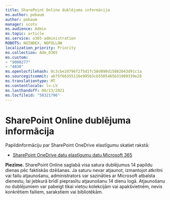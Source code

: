 ```yaml
---
title: SharePoint Online dublējuma informācija
ms.author: pebaum
author: pebaum
manager: scotv
ms.audience: Admin
ms.topic: article
ms.service: o365-administration
ROBOTS: NOINDEX, NOFOLLOW
localization_priority: Priority
ms.collection: Adm_O365
ms.custom:
- "9000277"
- "4838"
ms.openlocfilehash: 0c3cbe2d796f275d1fc58d890d15882043d91c1a
ms.sourcegitcommit: ab75f66355116e995b3cb5505465b31989339e28
ms.translationtype: MT
ms.contentlocale: lv-LV
ms.lasthandoff: 08/13/2021
ms.locfileid: "58321796"
---
```

# <a name="sharepoint-online-backup-information"></a>SharePoint Online dublējuma informācija

Papildinformāciju par SharePoint OneDrive elastīgumu skatiet rakstā:

- [SharePoint OneDrive datu elastīgumu datu Microsoft 365](https://docs.microsoft.com/compliance/assurance/assurance-sharepoint-onedrive-data-resiliency)

**Piezīme.** SharePoint Online saglabā visa satura dublējumus 14 papildu dienas pēc faktiskās dzēšanas. Ja saturu nevar atjaunot, [](https://support.microsoft.com/office/restore-deleted-items-from-the-site-collection-recycle-bin-5fa924ee-16d7-487b-9a0a-021b9062d14b) izmantojot atkritni vai failu atjaunošanu, [](https://support.microsoft.com/office/restore-your-onedrive-fa231298-759d-41cf-bcd0-25ac53eb8a15)administrators var sazināties ar Microsoft atbalsta dienestu, lai jebkurā brīdī pieprasītu atjaunošanu 14 dienu logā. Atjaunošanu no dublējumiem var pabeigt tikai vietņu kolekcijām vai apakšvietnēm, nevis konkrētiem failiem, sarakstiem vai bibliotēkām.
